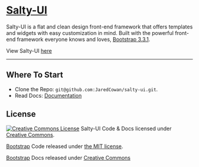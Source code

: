 # [Salty-UI](http://jaredlucascowan.com/salty-ui)

Salty-UI is a flat and clean design front-end framework that offers templates and widgets with easy customization in mind. Built with the powerful front-end framework everyone knows and loves, <a href="https://github.com/twbs/bootstrap">Bootstrap 3.3.1</a>. 

View Salty-UI [here](http://jaredlucascowan.com/salty-ui)

----------
## Where To Start

 - Clone the Repo: `git@github.com:JaredCowan/salty-ui.git`.
 - Read Docs: [Documentation](http://jaredlucascowan.com/salty-ui)

## License


[![Creative Commons License](https://i.creativecommons.org/l/by/4.0/88x31.png)](LICENSE)
<span xmlns:dct="http://purl.org/dc/terms/" href="http://purl.org/dc/dcmitype/Text" property="dct:title" rel="dct:type">Salty-UI Code & Docs </span> licensed under [Creative Commons](http://creativecommons.org/licenses/by/4.0/).

[Bootstrap](https://github.com/twbs/bootstrap) Code released under [the MIT license](https://github.com/twbs/bootstrap/blob/master/LICENSE).

[Bootstrap](https://github.com/twbs/bootstrap) Docs released under [Creative Commons](https://github.com/twbs/bootstrap/blob/master/docs/LICENSE)